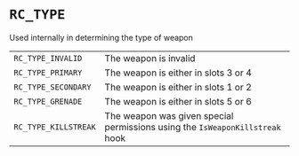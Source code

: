 # `RC_TYPE`

Used internally in determining the type of weapon

|                        |                                      |
|------------------------|--------------------------------------|
| `RC_TYPE_INVALID`      | The weapon is invalid                |
| `RC_TYPE_PRIMARY`      | The weapon is either in slots 3 or 4 |
| `RC_TYPE_SECONDARY`    | The weapon is either in slots 1 or 2 |
| `RC_TYPE_GRENADE`      | The weapon is either in slots 5 or 6 |
| `RC_TYPE_KILLSTREAK`   | The weapon was given special permissions using the `IsWeaponKillstreak` hook |